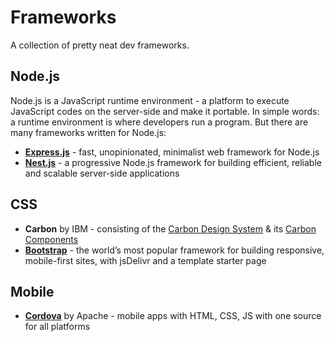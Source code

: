 # Frameworks

A collection of pretty neat dev frameworks.

## Node.js

Node.js is a JavaScript runtime environment - a platform to execute JavaScript codes on the server-side and make it portable.
In simple words: a runtime environment is where developers run a program.
But there are many frameworks written for Node.js:

- **[Express.js][5]** - fast, unopinionated, minimalist web framework for Node.js
- **[Nest.js][6]** - a progressive Node.js framework for building efficient, reliable and scalable server-side applications

## CSS

- **Carbon** by IBM - consisting of the [Carbon Design System][1] & its [Carbon Components][2]
- **[Bootstrap][3]** - the world’s most popular framework for building responsive, mobile-first sites, with jsDelivr and a template starter page

## Mobile

- **[Cordova][4]** by Apache - mobile apps with HTML, CSS, JS with one source for all platforms

[1]: https://www.carbondesignsystem.com/
[2]: https://the-carbon-components.netlify.com/
[3]: https://getbootstrap.com/
[4]: https://cordova.apache.org/
[5]: https://expressjs.com/
[6]: https://nestjs.com/
